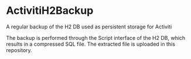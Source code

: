 # ActivitiH2Backup
A regular backup of the H2 DB used as persistent storage for Activiti

The backup is performed through the Script interface of the H2 DB, which results in a compressed SQL file. The extracted file is uploaded in this repository.

